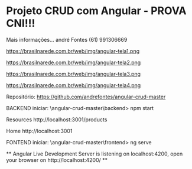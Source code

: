 # Projeto CRUD com Angular - PROVA CNI!!!

Mais informações...
andré Fontes
(61) 991306669

https://brasilnarede.com.br/web/img/angular-tela1.png

https://brasilnarede.com.br/web/img/angular-tela2.png

https://brasilnarede.com.br/web/img/angular-tela3.png

https://brasilnarede.com.br/web/img/angular-tela4.png


Repositório:
https://github.com/andrefontes/angular-crud-master

BACKEND
iniciar:
\angular-crud-master\backend> npm start

 Resources
 http://localhost:3001/products

 Home
 http://localhost:3001



FONTEND
iniciar:
\angular-crud-master\frontend> ng serve

** Angular Live Development Server is listening on localhost:4200, open your browser on http://localhost:4200/ **

